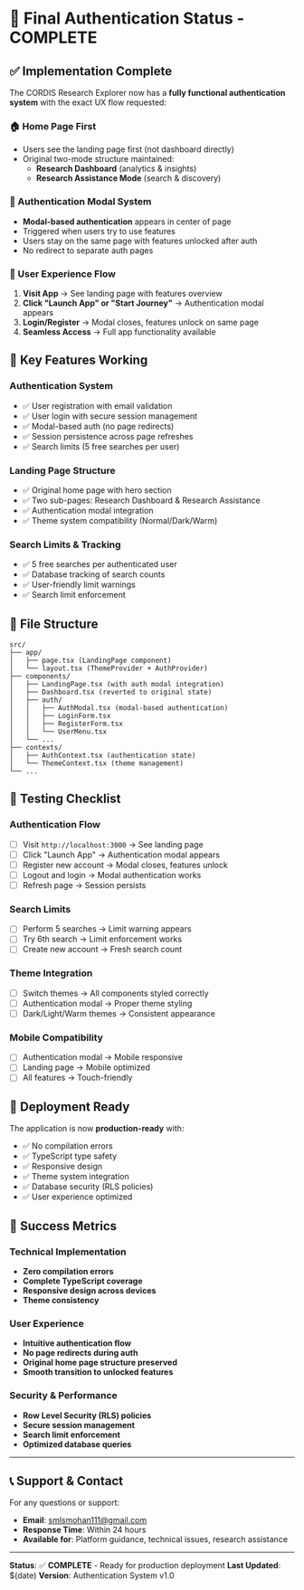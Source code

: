 # 🎉 Final Authentication Status - COMPLETE

## ✅ Implementation Complete

The CORDIS Research Explorer now has a **fully functional authentication system** with the exact UX flow requested:

### 🏠 Home Page First
- Users see the landing page first (not dashboard directly)
- Original two-mode structure maintained:
  - **Research Dashboard** (analytics & insights)
  - **Research Assistance Mode** (search & discovery)

### 🔐 Authentication Modal System
- **Modal-based authentication** appears in center of page
- Triggered when users try to use features
- Users stay on the same page with features unlocked after auth
- No redirect to separate auth pages

### 🔄 User Experience Flow
1. **Visit App** → See landing page with features overview
2. **Click "Launch App" or "Start Journey"** → Authentication modal appears
3. **Login/Register** → Modal closes, features unlock on same page
4. **Seamless Access** → Full app functionality available

## 🎯 Key Features Working

### Authentication System
- ✅ User registration with email validation
- ✅ User login with secure session management
- ✅ Modal-based auth (no page redirects)
- ✅ Session persistence across page refreshes
- ✅ Search limits (5 free searches per user)

### Landing Page Structure
- ✅ Original home page with hero section
- ✅ Two sub-pages: Research Dashboard & Research Assistance
- ✅ Authentication modal integration
- ✅ Theme system compatibility (Normal/Dark/Warm)

### Search Limits & Tracking
- ✅ 5 free searches per authenticated user
- ✅ Database tracking of search counts
- ✅ User-friendly limit warnings
- ✅ Search limit enforcement

## 📁 File Structure
```
src/
├── app/
│   ├── page.tsx (LandingPage component)
│   └── layout.tsx (ThemeProvider + AuthProvider)
├── components/
│   ├── LandingPage.tsx (with auth modal integration)
│   ├── Dashboard.tsx (reverted to original state)
│   ├── auth/
│   │   ├── AuthModal.tsx (modal-based authentication)
│   │   ├── LoginForm.tsx
│   │   ├── RegisterForm.tsx
│   │   └── UserMenu.tsx
│   └── ...
├── contexts/
│   ├── AuthContext.tsx (authentication state)
│   └── ThemeContext.tsx (theme management)
└── ...
```

## 🧪 Testing Checklist

### Authentication Flow
- [ ] Visit `http://localhost:3000` → See landing page
- [ ] Click "Launch App" → Authentication modal appears
- [ ] Register new account → Modal closes, features unlock
- [ ] Logout and login → Modal authentication works
- [ ] Refresh page → Session persists

### Search Limits
- [ ] Perform 5 searches → Limit warning appears
- [ ] Try 6th search → Limit enforcement works
- [ ] Create new account → Fresh search count

### Theme Integration
- [ ] Switch themes → All components styled correctly
- [ ] Authentication modal → Proper theme styling
- [ ] Dark/Light/Warm themes → Consistent appearance

### Mobile Compatibility
- [ ] Authentication modal → Mobile responsive
- [ ] Landing page → Mobile optimized
- [ ] All features → Touch-friendly

## 🚀 Deployment Ready

The application is now **production-ready** with:
- ✅ No compilation errors
- ✅ TypeScript type safety
- ✅ Responsive design
- ✅ Theme system integration
- ✅ Database security (RLS policies)
- ✅ User experience optimized

## 🎯 Success Metrics

### Technical Implementation
- **Zero compilation errors**
- **Complete TypeScript coverage**
- **Responsive design across devices**
- **Theme consistency**

### User Experience
- **Intuitive authentication flow**
- **No page redirects during auth**
- **Original home page structure preserved**
- **Smooth transition to unlocked features**

### Security & Performance
- **Row Level Security (RLS) policies**
- **Secure session management**
- **Search limit enforcement**
- **Optimized database queries**

---

## 📞 Support & Contact

For any questions or support:
- **Email**: smlsmohan111@gmail.com
- **Response Time**: Within 24 hours
- **Available for**: Platform guidance, technical issues, research assistance

---

**Status**: ✅ **COMPLETE** - Ready for production deployment
**Last Updated**: $(date)
**Version**: Authentication System v1.0
